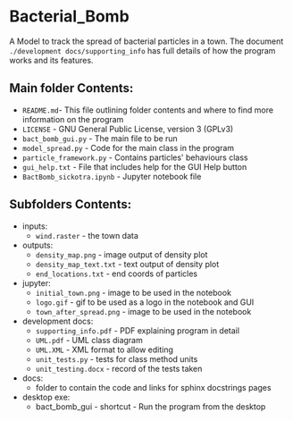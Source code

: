 # Bacterial_Bomb

A Model to track the spread of bacterial particles in a town.
The document `./development docs/supporting_info` has full details of how the program works
and its features. 

## Main folder Contents:
* `README.md`- This file outlining folder contents and where to find more information on the program
* `LICENSE` - GNU General Public License, version 3 (GPLv3)
* `bact_bomb_gui.py` - The main file to be run
* `model_spread.py` - Code for the main class in the program
* `particle_framework.py` - Contains particles' behaviours class
* `gui_help.txt` - File that includes help for the GUI Help button
* `BactBomb_sickotra.ipynb` - Jupyter notebook file 

## Subfolders Contents:
* inputs:
	* `wind.raster` - the town data
* outputs:
	* `density_map.png` - image output of density plot
	* `density_map_text.txt` - text output of density plot
	* `end_locations.txt` - end coords of particles
* jupyter:
	* `initial_town.png` - image to be used in the notebook
	* `logo.gif` - gif to be used as a logo in the notebook and GUI
	* `town_after_spread.png` - image to be used in the notebook
* development docs:
	* `supporting_info.pdf` - PDF explaining program in detail 
	* `UML.pdf` - UML class diagram
	* `UML.XML` - XML format to allow editing 
	* `unit_tests.py` - tests for class method units
	* `unit_testing.docx` - record of the tests taken
* docs:
	* folder to contain the code and links for sphinx docstrings pages 
* desktop exe:
	* bact_bomb_gui - shortcut - Run the program from the desktop
